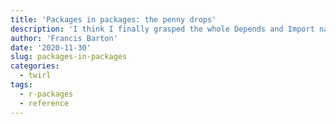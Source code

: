 ```yaml
---
title: 'Packages in packages: the penny drops'
description: 'I think I finally grasped the whole Depends and Import namespace thing in writing R packages...'
author: 'Francis Barton'
date: '2020-11-30'
slug: packages-in-packages
categories:
  - twirl
tags:
  - r-packages
  - reference
---
```





